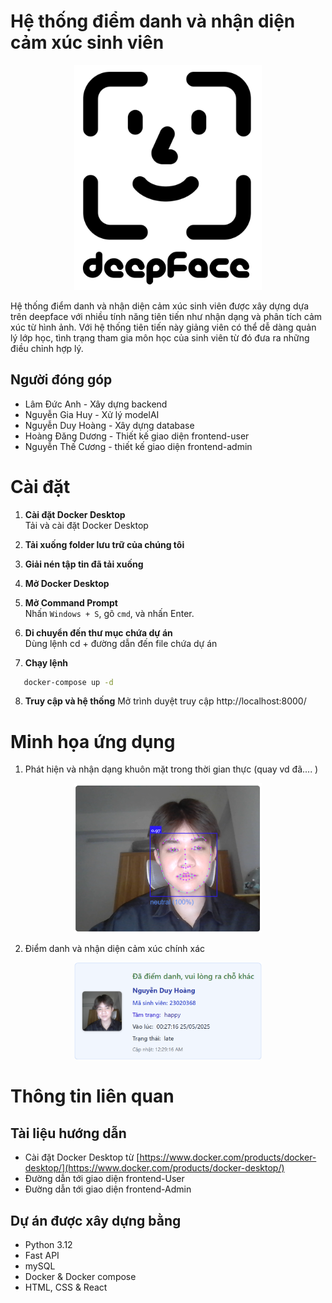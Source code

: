# Hệ thống điểm danh và nhận diện cảm xúc sinh viên

<p align="center">
  <img src="image/deepface-icon-labeled.png" alt="" width="300">
</p>

Hệ thống điểm danh và nhận diện cảm xúc sinh viên được xây dựng dựa trên deepface với nhiều tính năng tiên tiến như nhận dạng và phân tích cảm xúc từ hình ảnh. Với hệ thống tiên tiến này giảng viên có thể dễ dàng quản lý lớp học, tình trạng tham gia môn học của sinh viên từ đó đưa ra những điều chỉnh hợp lý.

## Người đóng góp 
- Lâm Đức Anh - Xây dựng backend
- Nguyễn Gia Huy - Xử lý modelAI
- Nguyễn Duy Hoàng - Xây dựng database
- Hoàng Đăng Dương - Thiết kế giao diện frontend-user
- Nguyễn Thế Cương - thiết kế giao diện frontend-admin

# Cài đặt

1. **Cài đặt Docker Desktop**  
   Tải và cài đặt Docker Desktop

2. **Tải xuống folder lưu trữ của chúng tôi**  

3. **Giải nén tập tin đã tải xuống**

4. **Mở Docker Desktop**

5. **Mở Command Prompt**  
   Nhấn `Windows + S`, gõ `cmd`, và nhấn Enter.

6. **Di chuyển đến thư mục chứa dự án**  
   Dùng lệnh cd + đường dẫn đến file chứa dự án

7. **Chạy lệnh** 
```bash
   docker-compose up -d
```

8. **Truy cập và hệ thống**
Mở trình duyệt truy cập http://localhost:8000/

# Minh họa ứng dụng

1. Phát hiện và nhận dạng khuôn mặt trong thời gian thực (quay vd đã.... )

<p align="center">
  <img src="image/phathien.png" alt="" width="300">
</p>

2. Điểm danh và nhận diện cảm xúc chính xác

<p align="center">
  <img src="image/thongtindiemdanh.png" alt="" width="300">
</p>

# Thông tin liên quan

## Tài liệu hướng dẫn
- Cài đặt Docker Desktop từ [https://www.docker.com/products/docker-desktop/](https://www.docker.com/products/docker-desktop/)
- Đường dẫn tới giao diện frontend-User 
- Đường dẫn tới giao diện frontend-Admin 
## Dự án được xây dựng bằng
- Python 3.12
- Fast API
- mySQL 
- Docker & Docker compose
- HTML, CSS & React





